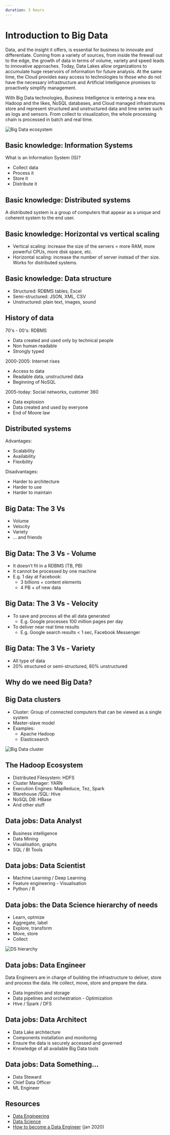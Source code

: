 ```yaml
---
duration: 3 hours
---
```


# Introduction to Big Data

Data, and the insight it offers, is essential for business to innovate and differentiate. Coming from a variety of sources, from inside the firewall out to the edge, the growth of data in terms of volume, variety and speed leads to innovative approaches. Today, Data Lakes allow organizations to accumulate huge reservoirs of information for future analysis. At the same time, the Cloud provides easy access to technologies to those who do not have the necessary infrastructure and Artificial Intelligence promises to proactively simplify management.

With Big Data technologies, Business Intelligence is entering a new era. Hadoop and the likes, NoSQL databases, and Cloud managed infrastrutures store and represent structured and unstructured data and time series such as logs and sensors. From collect to visualization, the whole processing chain is processed in batch and real time.

![Big Data ecosystem](../assets/index.png)

## Basic knowledge: Information Systems

What is an Information System (IS)?

- Collect data
- Process it
- Store it
- Distribute it

## Basic knowledge: Distributed systems

A distributed system is a group of computers that appear as a unique and coherent system to the end user.

## Basic knowledge: Horizontal vs vertical scaling

- Vertical scaling: increase the size of the servers = more RAM, more powerful CPUs, more disk space, etc.
- Horizontal scaling: increase the number of server instead of ther size. Works for distributed systems.

## Basic knowledge: Data structure

- Structured: RDBMS tables, Excel
- Semi-structured: JSON, XML, CSV
- Unstructured: plain text, images, sound

## History of data

70's - 00's: RDBMS

- Data created and used only by technical people
- Non human readable
- Strongly typed

2000-2005: Internet rises

- Access to data
- Readable data, unstructured data
- Beginning of NoSQL

2005-today: Social networks, customer 360

- Data explosion
- Data created and used by everyone
- End of Moore law

## Distributed systems

Advantages:

- Scalability
- Availability
- Flexibility

Disadvantages:

- Harder to architecture
- Harder to use
- Harder to maintain

## Big Data: The 3 Vs

- Volume
- Velocity
- Variety
- ... and friends

## Big Data: The 3 Vs - Volume

- It doesn’t fit in a RDBMS (TB, PB)
- It cannot be processed by one machine
- E.g. 1 day at Facebook:
  - 3 billions + content elements
  - 4 PB + of new data

## Big Data: The 3 Vs - Velocity

- To save and process all the all data generated
  - E.g. Google processes 100 million pages per day
- To deliver near real time results
  - E.g. Google search results < 1 sec, Facebook Messenger

## Big Data: The 3 Vs - Variety

- All type of data
- 20% structured or semi-structured, 80% unstructured

## Why do we need Big Data?

## Big Data clusters

- Cluster: Group of connected computers that can be viewed as a single system
- Master-slave model
- Examples:
  - Apache Hadoop
  - Elasticsearch

![Big Data cluster](assets/big-data-cluster.png)

## The Hadoop Ecosystem

- Distributed Filesystem: HDFS
- Cluster Manager: YARN
- Execution Engines: MapReduce, Tez, Spark
- Warehouse /SQL: Hive
- NoSQL DB: HBase
- And other stuff

## Data jobs: Data Analyst

- Business intelligence
- Data Mining
- Visualisation, graphs
- SQL / BI Tools

## Data jobs: Data Scientist

- Machine Learning / Deep Learning
- Feature engineering - Visualisation
- Python / R

## Data jobs: the Data Science hierarchy of needs

- Learn, optmize
- Aggregate, label
- Explore, transform
- Move, store
- Collect

![DS hierarchy](./assets/ds-hierarchy.png)

## Data jobs: Data Engineer

Data Engineers are in charge of building the infrastructure to deliver, store and process the data. He collect, move, store and prepare the data.

- Data ingestion and storage
- Data pipelines and orchestration - Optimization
- Hive / Spark / DFS

## Data jobs: Data Architect

- Data Lake architecture
- Components installation and monitoring
- Ensure the data is securely accessed and governed
- Knowledge of all available Big Data tools

## Data jobs: Data Something...

- Data Steward
- Chief Data Officer
- ML Engineer

## Resources

- [Data Engineering](https://www.adaltas.com/en/skills/data-engineering/)
- [Data Science](https://www.adaltas.com/en/skills/data-science/)
- [How to become a Data Engineer](https://khashtamov.com/en/how-to-become-a-data-engineer/) (jan 2020)
